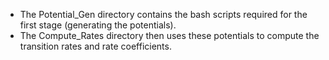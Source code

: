 * The Potential_Gen directory contains the bash scripts required for the first stage (generating the potentials).
* The Compute_Rates directory then uses these potentials to compute the transition rates and rate coefficients.